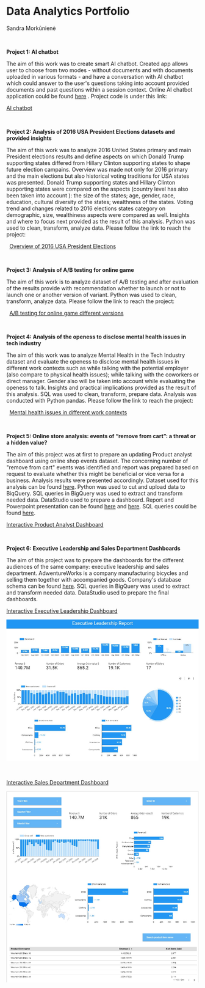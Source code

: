 # Data Analytics Portfolio
Sandra Morkūnienė

&nbsp;

**Project 1: AI chatbot**

The aim of this work was to create smart AI chatbot. Created app allows user to choose from two modes - without documents and with documents uploaded in various formats - and have a conversation with AI chatbot which could answer to the user's questions taking into account provided documents and past questions within a session context.
Online AI chatbot application could be found [here](https://aichatbot-9aa5zdmjfdrkxh9hehrdwv.streamlit.app/) . Project code is under this link:

[AI chatbot](https://github.com/SandraMorkuniene/AI_chatbot/tree/main)


&nbsp;

**Project 2: Analysis of 2016 USA President Elections datasets and provided insights**

The aim of this work was to analyze 2016 United States primary and main President elections results and define aspects on which Donald Trump supporting states differed from Hillary Clinton supporting states to shape future election campains. Overview was made not only for 2016 primary and the main elections but also historical voting traditions for USA states was presented. Donald Trump supporting states and Hillary Clinton supporting states were compared on the aspects (country level has also been taken into account ): the size of the states; age, gender, race, education, cultural diversity of the states; wealthness of the states.
Voting trend and changes related to 2016 elections states category on demographic, size, wealthiness aspects were compared as well. Insights and where to focus next provided as the result of this analysis. Python was used to clean, transform, analyze data. Please follow the link to reach the project:

&nbsp;
[Overview of 2016 USA President Elections](https://github.com/SandraMorkuniene/2016-USA-President-Elections-Overview)


&nbsp;

**Project 3: Analysis of A/B testing for online game**

The aim of this work is to analyze dataset of A/B testing and after evaluation of the results provide with recommendation whether to launch or not to launch one or another version of variant. Python was used to clean, transform, analyze data. Please follow the link to reach the project:

&nbsp;
[A/B testing for online game different versions](https://github.com/SandraMorkuniene/A-B-testing-for-online-game)

&nbsp;

**Project 4: Analysis of the openess to disclose mental health issues in tech industry**

The aim of this work was to analyze Mental Health in the Tech Industry dataset and evaluate the openess to disclose mental health issues in different work contexts such as while talking with the potential employer (also compare to physical health issues); while talking with the coworkers or direct manager. Gender also will be taken into account while evaluating the openess to talk.  Insights and practical implications provided as the result of this analysis. SQL was used to clean, transform, prepare data. Analysis was conducted with Python pandas. Please follow the link to reach the project:

&nbsp;
[Mental health issues in different work contexts](https://github.com/SandraMorkuniene/Mental-health-in-tech-industry/tree/main)

&nbsp;

**Project 5: Online store analysis: events of “remove from cart”: a threat or a hidden value?**

The aim of this project was at first to prepare an updating Product analyst dashboard using online shop events dataset. The concerning number of "remove from cart" events was identified and report was prepared based on request to evaluate whether this might be beneficial or vice versa for a business. Analysis results were presented accordingly. 
Dataset used for this analysis can be found [here](https://www.kaggle.com/datasets/nowingkim/ecommerce-data-cosmetics-shop). 
Python was used to cut and upload data to BiqQuery. SQL queries in BigQuery was used to extract and transform needed data. DataStudio used to prepare a dashboard.
Report and Powerpoint presentation can be found [here](https://github.com/SandraMorkuniene/Sandra_Portfolio/blob/main/Project%20files/Report.pdf) and 
[here](https://github.com/SandraMorkuniene/Sandra_Portfolio/blob/main/Project%20files/Presentation_SMorkuniene.pptx). SQL queries could be found [here](https://github.com/SandraMorkuniene/Sandra_Portfolio/blob/main/Project%20files/SQLqueries_working_file.xlsx).

[Interactive Product Analyst Dashboard](https://datastudio.google.com/u/0/reporting/833d4a88-88dd-465b-91b0-6e0a79451c7a/page/cjK4C)


&nbsp;

**Project 6: Executive Leadership and Sales Department Dashboards**

The aim of this project was to prepare the dashboards for the different audiences of the same company: executive leadership and sales department.
AdwentureWorks is a company manufacturing bicycles and selling them together with accompanied goods. Company's database schema can be found [here](https://i0.wp.com/improveandrepeat.com/wp-content/uploads/2018/12/AdvWorksOLTPSchemaVisio.png?ssl=1).
SQL queries in BigQuery was used to extract and transform needed data. DataStudio used to prepare the final dashboards.

[Interactive Executive Leadership Dashboard](https://datastudio.google.com/u/0/reporting/8d7b3081-4feb-4db0-b6b4-9ec439294384/page/GYA1C)

![](https://github.com/SandraMorkuniene/Sandra_Portfolio/blob/main/images/Leadership_dashboard_preview.JPG)

&nbsp;

[Interactive Sales Department Dashboard](https://datastudio.google.com/reporting/f0e01d40-32ce-4271-9cf2-4f25067610f8)

![](https://github.com/SandraMorkuniene/Sandra_Portfolio/blob/main/images/Sales_dashboard_preview.jpg)

&nbsp;


